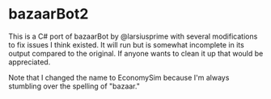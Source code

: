 # bazaarBot2
This is a C# port of bazaarBot by @larsiusprime with several modifications to fix issues I think existed.  It will run but is somewhat incomplete in its output compared to the original.  If anyone wants to clean it up that would be appreciated.

Note that I changed the name to EconomySim because I'm always stumbling over the spelling of "bazaar."

